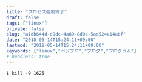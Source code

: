 ```yaml
---
title: "プロセス強制終了"
draft: false
tags: ["linux"]
private: false
slug: "a1db644d-d9dc-4a89-8d0e-5ad524e14abf"
date: "2018-05-14T15:24:11+09:00"
lastmod: "2018-05-14T15:24:11+09:00"
keywords: ["linux","ベジプロ","プログ","プログラム"]
# headless: true
---
```


```
$ kill -9 1625
```
